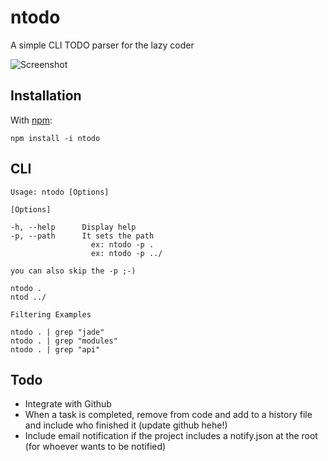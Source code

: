 ntodo
=====

A simple CLI TODO parser for the lazy coder


![Screenshot](https://github.com/csanz/ntodo/raw/master/misc/sample.png)

Installation
------------

With [npm](http://github.com/isaacs/npm):

    npm install -i ntodo

CLI
---

    Usage: ntodo [Options]
    
    [Options]
    
    -h, --help      Display help
    -p, --path      It sets the path
                      ex: ntodo -p .
                      ex: ntodo -p ../
    
    you can also skip the -p ;-)
    
    ntodo .
    ntod ../
    
    Filtering Examples
    
    ntodo . | grep "jade"
    ntodo . | grep "modules"
    ntodo . | grep "api"    

Todo
------------

  * Integrate with Github
  * When a task is completed, remove from code and add to a history file and include who finished it (update github hehe!)
  * Include email notification if the project includes a notify.json at the root (for whoever wants to be notified)
